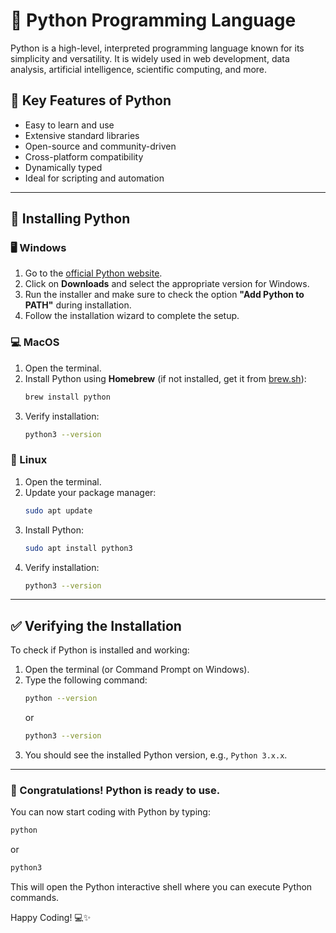 # 🐍 Python Programming Language

Python is a high-level, interpreted programming language known for its simplicity and versatility. It is widely used in web development, data analysis, artificial intelligence, scientific computing, and more.

## 🌟 Key Features of Python

- Easy to learn and use
- Extensive standard libraries
- Open-source and community-driven
- Cross-platform compatibility
- Dynamically typed
- Ideal for scripting and automation

---

## 🚀 Installing Python

### 🖥️ Windows
1. Go to the [official Python website](https://www.python.org/).
2. Click on **Downloads** and select the appropriate version for Windows.
3. Run the installer and make sure to check the option **"Add Python to PATH"** during installation.
4. Follow the installation wizard to complete the setup.

### 💻 MacOS
1. Open the terminal.
2. Install Python using **Homebrew** (if not installed, get it from [brew.sh](https://brew.sh)):
   ```bash
   brew install python
   ```
3. Verify installation:
   ```bash
   python3 --version
   ```

### 🐧 Linux
1. Open the terminal.
2. Update your package manager:
   ```bash
   sudo apt update
   ```
3. Install Python:
   ```bash
   sudo apt install python3
   ```
4. Verify installation:
   ```bash
   python3 --version
   ```

---

## ✅ Verifying the Installation

To check if Python is installed and working:
1. Open the terminal (or Command Prompt on Windows).
2. Type the following command:
   ```bash
   python --version
   ```
   or
   ```bash
   python3 --version
   ```
3. You should see the installed Python version, e.g., `Python 3.x.x`.

---

### 🎉 Congratulations! Python is ready to use.

You can now start coding with Python by typing:
```bash
python
```
or
```bash
python3
```
This will open the Python interactive shell where you can execute Python commands.

Happy Coding! 💻✨


